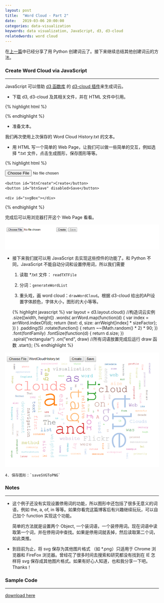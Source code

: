 ```yaml
---
layout: post
title:  "Word Cloud - Part 2"
date:   2019-03-06 20:00:00
categories: data-visualization
keywords: data visualization, JavaScript, d3, d3-cloud
relatedwords: word cloud
---
```


在[上一篇](https://wuyuki.github.io/data-visualization/2019/03/05/word-cloud-1.html)中已经分享了用 Python 创建词云了。接下来继续总结其他创建词云的方法。


<h3>Create Word Cloud via JavaScript</h3>
<hr/>

JavaScript 可以借助 [d3 函数库](https://d3js.org/) 的 [d3-cloud 插件](https://github.com/jasondavies/d3-cloud)来生成词云。

* 下载 d3, d3-cloud 及其相关文件，并在 HTML 文件中引用。

{% highlight html %} 
<script src="dist/d3.v3.min.js"></script>
<script src="dist/d3.layout.cloud.js"></script>
<script src="dist/colorbrewer.v1.min.js"></script>
{% endhighlight %}

* 准备文本。

我们再次使用上次保存的 Word Cloud History.txt 的文本。 

* 用 HTML 写一个简单的 Web Page，让我们可以做一些简单的交互，例如选择 *.txt 文件，点击生成图形，保存图形等等。

{% highlight html %} 
<div role="main">           
    <input type="file" id="txtFile" accept=".txt" single>                  

    <button id="btnCreate">Create</button>
    <button id="btnSave" disabled>Save</button>
          
    <div id="svgBox"></div>
</div>
{% endhighlight %}

完成后可以用浏览器打开这个 Web Page 看看。

![Word Cloud Web Page](\assets\2019-03-06-word-cloud-2\WordCloudWebPage.png)


* 接下来我们就可以用 JavaScript 去实现这些控件的功能了。和 Python 不同，JavaScript 不能自动分词和设置停用词，所以我们需要

    1. 读取 *.txt 文件： `readTXTFile`

    2. 分词：`generateWordList`

    3. 重头戏，画 word cloud：`drawWordCloud`。根据 d3-cloud 给出的API设置字体颜色，字体大小，图形的大小等等。
    
    {% highlight javascript %} 
    var layout = d3.layout.cloud() //构造词云实例
                .size([width, height])
                .words(
                    arrWord.map(function(d) {
                        var index = arrWord.indexOf(d);
                        return {text: d, size: arrWeight[index] * sizeFactor};
                    })
                )
                .padding(5)
                .rotate(function() { return ~~(Math.random() * 2) * 90; })
                .font(fontFamily)
                .fontSize(function(d) { return d.size; })
                .spiral("rectangular")
                .on("end", draw) //所有词语放置完成后运行 draw 函数
                .start();
    {% endhighlight %}

![Word Cloud JavaScript](\assets\2019-03-06-word-cloud-2\WordCloudJavaScript.png)

    4. 保存图形：`saveSVGToPNG`


<h3>Notes</h3>
<hr/>

* 这个例子还没有实现设置停用词的功能，所以图形中还包括了很多无意义的词语，例如 the, a, of, in 等等。如果你看完这篇博客后有兴趣继续玩玩，可以自己加个 function 实现这个功能。

    简单的方法就是设置两个 Object, 一个装词语，一个装停用词。现在词语中读取第一个词，并在停用词中查找。如果是停用词就丢掉，然后读取第二个词，如此类推。

* 到目前为止，将 svg 保存为其他图片格式 （如 *.png）只适用于 Chrome 浏览器和 FireFox 浏览器。曾经花了很多时间去搜索和研究都没有找到在 IE 怎样将 svg 保存成其他图片格式。如果有好心人知道，也和我分享一下吧。Thanks！

<h3>Sample Code</h3>
<hr/>

[download here](\assets\2019-03-01-word-cloud\WordCloudJS.zip)

